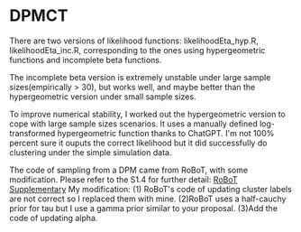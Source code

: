 # DPMCT
There are two versions of likelihood functions: likelihoodEta_hyp.R, likelihoodEta_inc.R, corresponding to the ones using hypergeometric functions and incomplete beta functions.

The incomplete beta version is extremely unstable under large sample sizes(empirically > 30), but works well, and maybe better than the hypergeometric version under small sample sizes.

To improve numerical stability, I worked out the hypergeometric version to cope with large sample sizes scenarios. It uses a manually defined log-transformed hypergeometric function thanks to ChatGPT. I'm not 100% percent sure it ouputs the correct likelihood but it did successfully do clustering under the simple simulation data.

The code of sampling from a DPM came from RoBoT, with some modification. Please refer to the S1.4 for further detail: [RoBoT Supplementary](https://oup.silverchair-cdn.com/oup/backfile/Content_public/Journal/biostatistics/22/4/10.1093_biostatistics_kxaa005/1/kxaa005_supplementary_data.pdf?Expires=1739961443&Signature=mw1won-B0eBgGZ1GDY3EGP5Q2RvGbFm5z3slOW31ePDA~pfLVpC2MrssiCxtepCGnx2VBCjou-GxT2WjEHqtkZxpEw4recLk17eeAFJDcOGerrQcvxvhwdHRY~NrewNbH3Jv0rvdqbV6VQCNIQFNMcIE49uUkEiF1VB018mlKZrFLWMOpY-TrIwG3DAn9rCbJUR8X~nzV1QL9dzxGffpIRhQpQ-8ws2-XVfj7NZkR3ht-Bcz1T28j5w24XPnPCM~C~6ji1wEYJBB0eCLMuZEETFFuSjTVbtTTbqf8BS1j-afB5MGRqHLGn2qIsUkwpyQW5FpVfC1NPXyAw14CW~T2g__&Key-Pair-Id=APKAIE5G5CRDK6RD3PGA)
My modification: (1) RoBoT's code of updating cluster labels are not correct so I replaced them with mine. (2)RoBoT uses a half-cauchy prior for tau but I use a gamma prior similar to your proposal. (3)Add the code of updating alpha.